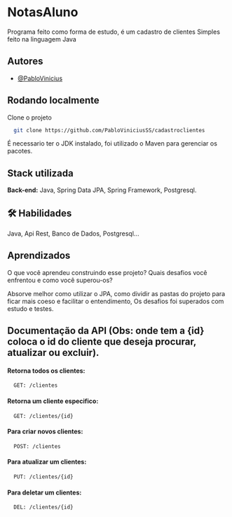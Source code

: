 
# NotasAluno

Programa feito como forma de estudo, é um cadastro de clientes Simples feito na linguagem Java



## Autores

- [@PabloVinicius](https://www.github.com/PabloViniciusSS)


## Rodando localmente

Clone o projeto

```bash
  git clone https://github.com/PabloViniciusSS/cadastroclientes
```

É necessario ter o JDK instalado, foi utilizado o Maven para gerenciar os pacotes.
## Stack utilizada

**Back-end:** Java, Spring Data JPA, Spring Framework, Postgresql.



## 🛠 Habilidades
Java, Api Rest, Banco de Dados, Postgresql...


## Aprendizados

O que você aprendeu construindo esse projeto? Quais desafios você enfrentou e como você superou-os?

Absorve melhor como utilizar o JPA, como dividir as pastas do projeto para ficar mais coeso e facilitar o entendimento, Os desafios foi superados com estudo e testes.
## Documentação da API (Obs: onde tem a {id} coloca o id do cliente que deseja procurar, atualizar ou excluir).

#### Retorna todos os clientes:

```http
  GET: /clientes
```


#### Retorna um cliente especifico:

```http
  GET: /clientes/{id}
```


#### Para criar novos clientes:

```http
  POST: /clientes
```

#### Para atualizar um clientes:


```http
  PUT: /clientes/{id}
```


#### Para deletar um clientes:


```http
  DEL: /clientes/{id}
```





